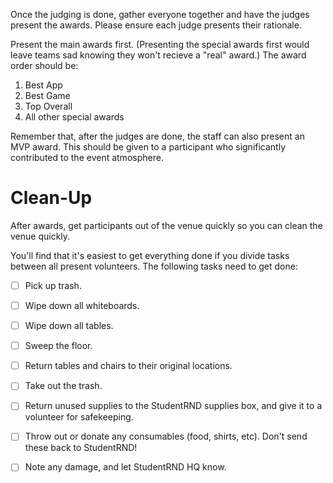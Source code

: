 Once the judging is done, gather everyone together and have the judges present the awards. Please ensure each judge presents their rationale.

Present the main awards first. \(Presenting the special awards first would leave teams sad knowing they won't recieve a "real" award.\) The award order should be:

1. Best App
2. Best Game
3. Top Overall
4. All other special awards

Remember that, after the judges are done, the staff can also present an MVP award. This should be given to a participant who significantly contributed to the event atmosphere.

# Clean-Up

After awards, get participants out of the venue quickly so you can clean the venue quickly.

You'll find that it's easiest to get everything done if you divide tasks between all present volunteers. The following tasks need to get done:

* [ ] Pick up trash.
* [ ] Wipe down all whiteboards.
* [ ] Wipe down all tables.
* [ ] Sweep the floor.
* [ ] Return tables and chairs to their original locations.
* [ ] Take out the trash.
* [ ] Return unused supplies to the StudentRND supplies box, and give it to a volunteer for safekeeping.
* [ ] Throw out or donate any consumables \(food, shirts, etc\). Don't send these back to StudentRND!
* [ ] Note any damage, and let StudentRND HQ know.



